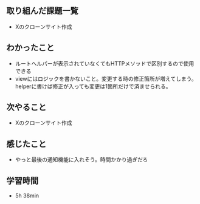 ## 取り組んだ課題一覧
- Xのクローンサイト作成
## わかったこと
- ルートへルパーが表示されていなくてもHTTPメソッドで区別するので使用できる
- viewにはロジックを書かないこと。変更する時の修正箇所が増えてしまう。
  helperに書けば修正が入っても変更は1箇所だけで済ませられる。
## 次やること
- Xのクローンサイト作成
## 感じたこと
- やっと最後の通知機能に入れそう。時間かかり過ぎだろ
## 学習時間
- 5h 38min